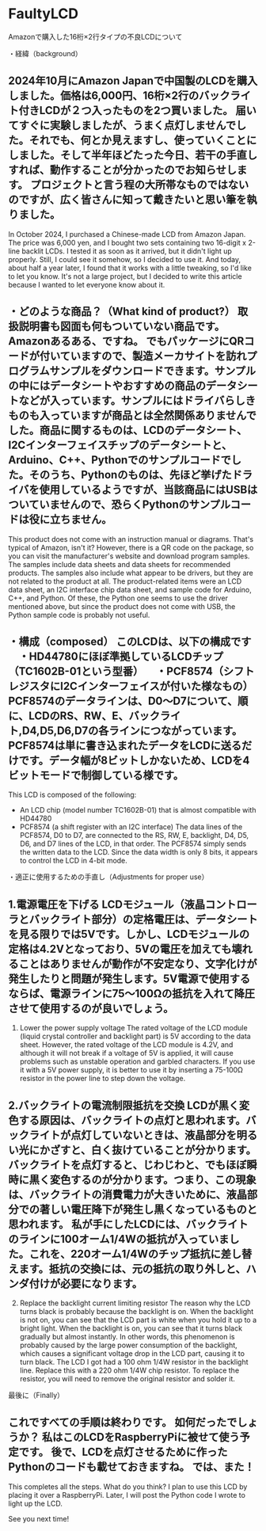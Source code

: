 # FaultyLCD
Amazonで購入した16桁×2行タイプの不良LCDについて

・経緯（background）

2024年10月にAmazon Japanで中国製のLCDを購入しました。価格は6,000円、16桁×2行のバックライト付きLCDが２つ入ったものを2つ買いました。
届いてすぐに実験しましたが、うまく点灯しませんでした。それでも、何とか見えますし、使っていくことにしました。そして半年ほどたった今日、若干の手直しすれば、動作することが分かったのでお知らせします。
プロジェクトと言う程の大所帯なものではないのですが、広く皆さんに知って戴きたいと思い筆を執りました。
---
In October 2024, I purchased a Chinese-made LCD from Amazon Japan. The price was 6,000 yen, and I bought two sets containing two 16-digit x 2-line backlit LCDs.
I tested it as soon as it arrived, but it didn't light up properly. Still, I could see it somehow, so I decided to use it. And today, about half a year later, I found that it works with a little tweaking, so I'd like to let you know.
It's not a large project, but I decided to write this article because I wanted to let everyone know about it.


・どのような商品？（What kind of product?）
取扱説明書も図面も何もついていない商品です。Amazonあるある、ですね。
でもパッケージにQRコードが付いていますので、製造メーカサイトを訪れプログラムサンプルをダウンロードできます。サンプルの中にはデータシートやおすすめの商品のデータシートなどが入っています。サンプルにはドライバらしきものも入っていますが商品とは全然関係ありませんでした。商品に関するものは、LCDのデータシート、I2Cインターフェイスチップのデータシートと、Arduino、C++、Pythonでのサンプルコードでした。そのうち、Pythonのものは、先ほど挙げたドライバを使用しているようですが、当該商品にはUSBはついていませんので、恐らくPythonのサンプルコードは役に立ちません。
---
This product does not come with an instruction manual or diagrams. That's typical of Amazon, isn't it?
However, there is a QR code on the package, so you can visit the manufacturer's website and download program samples. The samples include data sheets and data sheets for recommended products. The samples also include what appear to be drivers, but they are not related to the product at all. The product-related items were an LCD data sheet, an I2C interface chip data sheet, and sample code for Arduino, C++, and Python. Of these, the Python one seems to use the driver mentioned above, but since the product does not come with USB, the Python sample code is probably not useful.



・構成（composed）
このLCDは、以下の構成です
　・HD44780にほぼ準拠しているLCDチップ（TC1602B-01という型番）
　・PCF8574（シフトレジスタにI2Cインターフェイスが付いた様なもの）
PCF8574のデータラインは、D0～D7について、順に、LCDのRS、RW、E、バックライト,D4,D5,D6,D7の各ラインにつながっています。PCF8574は単に書き込まれたデータをLCDに送るだけです。データ幅が8ビットしかないため、LCDを4ビットモードで制御している様です。
---
This LCD is composed of the following:
- An LCD chip (model number TC1602B-01) that is almost compatible with HD44780
- PCF8574 (a shift register with an I2C interface)
The data lines of the PCF8574, D0 to D7, are connected to the RS, RW, E, backlight, D4, D5, D6, and D7 lines of the LCD, in that order. The PCF8574 simply sends the written data to the LCD. Since the data width is only 8 bits, it appears to control the LCD in 4-bit mode.


・適正に使用するための手直し（Adjustments for proper use）

1.電源電圧を下げる
LCDモジュール（液晶コントローラとバックライト部分）の定格電圧は、データシートを見る限りでは5Vです。しかし、LCDモジュールの定格は4.2Vとなっており、5Vの電圧を加えても壊れることはありませんが動作が不安定なり、文字化けが発生したりと問題が発生します。5V電源で使用するならば、電源ラインに75～100Ωの抵抗を入れて降圧させて使用するのが良いでしょう。
---
1. Lower the power supply voltage
The rated voltage of the LCD module (liquid crystal controller and backlight part) is 5V according to the data sheet. However, the rated voltage of the LCD module is 4.2V, and although it will not break if a voltage of 5V is applied, it will cause problems such as unstable operation and garbled characters. If you use it with a 5V power supply, it is better to use it by inserting a 75-100Ω resistor in the power line to step down the voltage.

2.バックライトの電流制限抵抗を交換
LCDが黒く変色する原因は、バックライトの点灯と思われます。バックライトが点灯していないときは、液晶部分を明るい光にかざすと、白く抜けていることが分かります。バックライトを点灯すると、じわじわと、でもほぼ瞬時に黒く変色するのが分かります。つまり、この現象は、バックライトの消費電力が大きいために、液晶部分での著しい電圧降下が発生し黒くなっているものと思われます。
私が手にしたLCDには、バックライトのラインに100オーム1/4Wの抵抗が入っていました。これを、220オーム1/4Wのチップ抵抗に差し替えます。抵抗の交換には、元の抵抗の取り外しと、ハンダ付けが必要になります。
---
2. Replace the backlight current limiting resistor
The reason why the LCD turns black is probably because the backlight is on. When the backlight is not on, you can see that the LCD part is white when you hold it up to a bright light. When the backlight is on, you can see that it turns black gradually but almost instantly. In other words, this phenomenon is probably caused by the large power consumption of the backlight, which causes a significant voltage drop in the LCD part, causing it to turn black.
The LCD I got had a 100 ohm 1/4W resistor in the backlight line. Replace this with a 220 ohm 1/4W chip resistor. To replace the resistor, you will need to remove the original resistor and solder it.

最後に（Finally）

これですべての手順は終わりです。
如何だったでしょうか？
私はこのLCDをRaspberryPiに被せて使う予定です。
後で、LCDを点灯させるために作ったPythonのコードも載せておきますね。
では、また！
---
This completes all the steps.
What do you think?
I plan to use this LCD by placing it over a RaspberryPi.
Later, I will post the Python code I wrote to light up the LCD.

See you next time!
